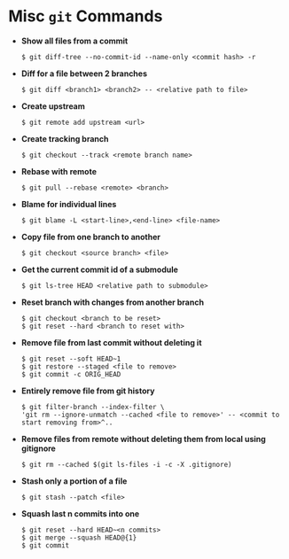 # Misc `git` Commands

* **Show all files from a commit**

   ```console
   $ git diff-tree --no-commit-id --name-only <commit hash> -r
   ```

* **Diff for a file between 2 branches**

   ```console
   $ git diff <branch1> <branch2> -- <relative path to file>
   ```

* **Create upstream**

   ```console
   $ git remote add upstream <url>
   ```

* **Create tracking branch**

   ```console
   $ git checkout --track <remote branch name>
   ```

* **Rebase with remote**

   ```console
   $ git pull --rebase <remote> <branch>
   ```

* **Blame for individual lines**

   ```console
   $ git blame -L <start-line>,<end-line> <file-name>
   ```

* **Copy file from one branch to another**

   ```console
   $ git checkout <source branch> <file>
   ```

* **Get the current commit id of a submodule**

   ```console
   $ git ls-tree HEAD <relative path to submodule>
   ```

* **Reset branch with changes from another branch**

   ```console
   $ git checkout <branch to be reset>
   $ git reset --hard <branch to reset with>
   ```

* **Remove file from last commit without deleting it**

   ```console
   $ git reset --soft HEAD~1
   $ git restore --staged <file to remove>
   $ git commit -c ORIG_HEAD
   ```

* **Entirely remove file from git history**

   ```console
   $ git filter-branch --index-filter \
  'git rm --ignore-unmatch --cached <file to remove>' -- <commit to start removing from>^..
   ```

* **Remove files from remote without deleting them from local using gitignore**

   ```console
   $ git rm --cached $(git ls-files -i -c -X .gitignore)
   ```

* **Stash only a portion of a file**

   ```console
   $ git stash --patch <file>
   ```

* **Squash last n commits into one**

   ```console
   $ git reset --hard HEAD~<n commits>
   $ git merge --squash HEAD@{1}
   $ git commit
   ```
